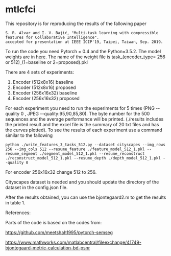 # mtlcfci

This repository is for reproducing the results of the fallowing paper 

```
S. R. Alvar and I. V. Bajić, "Multi-task learning with compressible features for Collaborative Intelligence".
accepted for presentation at IEEE ICIP'19, Taipei, Taiwan, Sep. 2019.
```
To run the code you need Pytorch = 0.4 and the Python=3.5.2. The model weights are in [here](https://drive.google.com/drive/folders/1QX26GjOz-j1kjf_tkhth9vdARXhIOSQ0?usp=sharing). The name of the weight file is task_(encoder_type= 256 or  512)_(1=baseline or 2=proposed).pkl

There are 4 sets of experiments: 
1. Encoder (512x8x16)  baseline 
2. Encoder (512x8x16)  proposed
3. Encoder (256x16x32) baseline 
4. Encoder (256x16x32) proposed

For each experiment you need to run the experiments for 5 times (PNG --quality 0 , JPEG --quality:95,90,85,80). The byte number for the 500 sequences and the average performance will be printed. (./results includes the printed result and the excel file is the summary of 20 txt files and has the curves plotted).
To see the results of each experiment use a command similar to the fallowing
```
python ./write_features_3_tasks_512.py --dataset cityscapes --img_rows 256 --img_cols 512 --resume_feature ./feature_model_512_1.pkl --resume_segment ./segment_model_512_1.pkl --resume_reconstruct ./reconstruct_model_512_1.pkl --resume_depth ./depth_model_512_1.pkl --quality 0 
```
For encoder 256x16x32 change 512 to 256.

Cityscapes dataset is needed and you should update the directory of the dataset in the config.json file. 

After the results obtained, you can use the bjontegaard2.m to get the results in table 1. 

References:

Parts of the code is based on the codes from:

https://github.com/meetshah1995/pytorch-semseg

https://www.mathworks.com/matlabcentral/fileexchange/41749-bjontegaard-metric-calculation-bd-psnr

